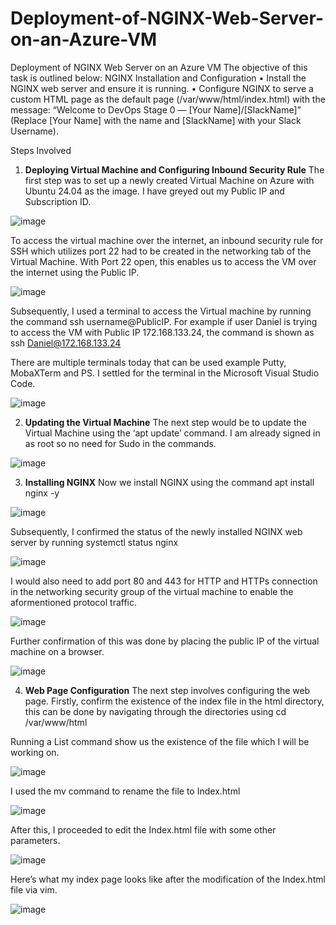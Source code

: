 # Deployment-of-NGINX-Web-Server-on-an-Azure-VM
Deployment of NGINX Web Server on an Azure VM
The objective of this task is outlined below:
NGINX Installation and Configuration
• Install the NGINX web server and ensure it is running.
• Configure NGINX to serve a custom HTML page as the default page (/var/www/html/index.html) with the message:
“Welcome to DevOps Stage 0 — [Your Name]/[SlackName]”
(Replace [Your Name] with the name and [SlackName] with your Slack Username).

Steps Involved
1. **Deploying Virtual Machine and Configuring Inbound Security Rule**
The first step was to set up a newly created Virtual Machine on Azure with Ubuntu 24.04 as the image. I have greyed out my Public IP and Subscription ID.

![image](https://github.com/user-attachments/assets/2a0a433e-04ef-4008-97e9-1ffe3fe28a7b)


To access the virtual machine over the internet, an inbound security rule for SSH which utilizes port 22 had to be created in the networking tab of the Virtual Machine. With Port 22 open, this enables us to access the VM over the internet using the Public IP.

![image](https://github.com/user-attachments/assets/646d7676-cc8c-4338-96f6-cae2a9482025)

Subsequently, I used a terminal to access the Virtual machine by running the command ssh username@PublicIP. For example if user Daniel is trying to access the VM with Public IP 172.168.133.24, the command is shown as ssh Daniel@172.168.133.24

There are multiple terminals today that can be used example Putty, MobaXTerm and PS. I settled for the terminal in the Microsoft Visual Studio Code.

![image](https://github.com/user-attachments/assets/e7ad7783-0d7b-4cab-815c-2b811e3b792b)

2. **Updating the Virtual Machine**
The next step would be to update the Virtual Machine using the ‘apt update’ command. I am already signed in as root so no need for Sudo in the commands.

![image](https://github.com/user-attachments/assets/79d25012-cd8e-4f8e-99f7-122c92e04e3c)

3. **Installing NGINX**
Now we install NGINX using the command apt install nginx -y

![image](https://github.com/user-attachments/assets/88ee2857-bb69-490c-8655-21ef5ab92729)

Subsequently, I confirmed the status of the newly installed NGINX web server by running systemctl status nginx

![image](https://github.com/user-attachments/assets/9c845de9-48f3-4346-acff-2d07c18418fe)

I would also need to add port 80 and 443 for HTTP and HTTPs connection in the networking security group of the virtual machine to enable the aformentioned protocol traffic.

![image](https://github.com/user-attachments/assets/c7c02216-c483-4957-92c1-a2605e63c0b5)

Further confirmation of this was done by placing the public IP of the virtual machine on a browser.

![image](https://github.com/user-attachments/assets/5069c912-df3d-4907-a46a-e87b02195c56)

4. **Web Page Configuration**
The next step involves configuring the web page. Firstly, confirm the existence of the index file in the html directory, this can be done by navigating through the directories using cd /var/www/html

Running a List command show us the existence of the file which I will be working on.

![image](https://github.com/user-attachments/assets/da13557a-161b-4af5-9ba3-df23354e02db)

I used the mv command to rename the file to Index.html

![image](https://github.com/user-attachments/assets/4344ecb5-90e8-4b11-b991-b3e62ffa9da1)

After this, I proceeded to edit the Index.html file with some other parameters.

![image](https://github.com/user-attachments/assets/b0624948-aaa3-49a6-9e94-73d924427ccd)

Here’s what my index page looks like after the modification of the Index.html file via vim.

![image](https://github.com/user-attachments/assets/5a01e6a8-ec53-4bc3-b2d0-38a64bd6db29)



